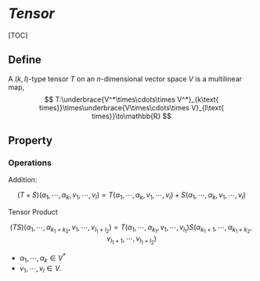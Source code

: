 # $Tensor$

[TOC]

## Define

A $(k,l)$-type tensor $T$ on an $n$-dimensional vector space $V$ is a multilinear map,
$$
T:\underbrace{V^*\times\cdots\times V^*}_{k\text{ times}}\times\underbrace{V\times\cdots\times V}_{l\text{ times}}\to\mathbb{R}
$$

## Property

### Operations

Addition: 

$$
(T + S)(\alpha_1,\cdots,\alpha_k,v_1,\cdots,v_l)=T(\alpha_1,\cdots,\alpha_k,v_1,\cdots,v_l)+S(\alpha_1,\cdots,\alpha_k,v_1,\cdots,v_l)
$$

Tensor Product

$$
(T S)(\alpha_1,\cdots,\alpha_{k_1 + k_2},v_1,\cdots,v_{l_1 + l_2})=T(\alpha_1,\cdots,\alpha_{k_1},v_1,\cdots,v_{l_1})S(\alpha_{k_1+1},\cdots,\alpha_{k_1 + k_2},v_{l_1 + 1},\cdots,v_{l_1 + l_2})
$$




- $\alpha_1,\cdots,\alpha_k\in V^*$
- $v_1,\cdots,v_l\in V$.
